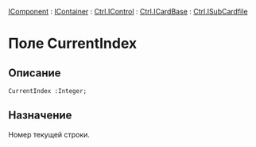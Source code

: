 ﻿---
Link: Com.Ctrl.ISubCardfile.@CurrentIndex
---

[IComponent](topic:Com.Custom.ComClasses.IComponent.Default) :
[IContainer](topic:Com.Custom.ComClasses.IContainer.Default) :
[Ctrl.IControl](topic:Com.Custom.ComClasses.Ctrl.IControl.Default) :
[Ctrl.ICardBase](topic:Com.Custom.ComClasses.Ctrl.ICardBase.Default) :
[Ctrl.ISubCardfile](Default)

# Поле CurrentIndex

## Описание

    CurrentIndex :Integer;

## Назначение

Номер текущей строки.



